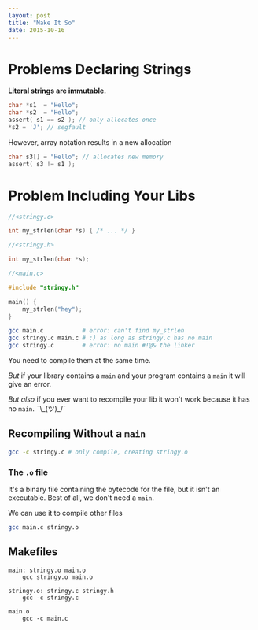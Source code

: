 ```yaml
---
layout: post
title: "Make It So"
date: 2015-10-16
---
```

# Problems Declaring Strings

**Literal strings are immutable.**

```c
char *s1  = "Hello";
char *s2  = "Hello";
assert( s1 == s2 ); // only allocates once
*s2 = 'J'; // segfault
```

However, array notation results in a new allocation

```c
char s3[] = "Hello"; // allocates new memory
assert( s3 != s1 );
```

# Problem Including Your Libs

```c
//<stringy.c>

int my_strlen(char *s) { /* ... */ }
```

```c
//<stringy.h>

int my_strlen(char *s);
```

```c
//<main.c>

#include "stringy.h"

main() {
    my_strlen("hey");
}
```

```sh
gcc main.c           # error: can't find my_strlen
gcc stringy.c main.c # :) as long as stringy.c has no main
gcc stringy.c        # error: no main #!@& the linker
```

You need to compile them at the same time.

_But_ if your library contains a `main` and your program contains a `main` it will give an error.

_But also_ if you ever want to recompile your lib it won't work because it has no `main`. ¯\\\_(ツ)\_/¯

## Recompiling Without a `main`

```sh
gcc -c stringy.c # only compile, creating stringy.o
```

### The `.o` file

It's a binary file containing the bytecode for the file, but it isn't an executable. Best of all, we don't need a `main`.

We can use it to compile other files

```sh
gcc main.c stringy.o
```

## Makefiles

```make
main: stringy.o main.o
    gcc stringy.o main.o

stringy.o: stringy.c stringy.h
    gcc -c stringy.c

main.o
    gcc -c main.c
```
